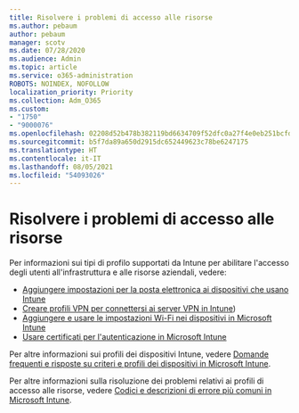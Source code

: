 ```yaml
---
title: Risolvere i problemi di accesso alle risorse
ms.author: pebaum
author: pebaum
manager: scotv
ms.date: 07/28/2020
ms.audience: Admin
ms.topic: article
ms.service: o365-administration
ROBOTS: NOINDEX, NOFOLLOW
localization_priority: Priority
ms.collection: Adm_O365
ms.custom:
- "1750"
- "9000076"
ms.openlocfilehash: 02208d52b478b382119bd6634709f52dfc0a27f4e0eb251bcfdb4d96d47dac82
ms.sourcegitcommit: b5f7da89a650d2915dc652449623c78be6247175
ms.translationtype: HT
ms.contentlocale: it-IT
ms.lasthandoff: 08/05/2021
ms.locfileid: "54093026"
---
```

# <a name="troubleshoot-resource-access-issues"></a>Risolvere i problemi di accesso alle risorse

Per informazioni sui tipi di profilo supportati da Intune per abilitare l'accesso degli utenti all'infrastruttura e alle risorse aziendali, vedere:

- [Aggiungere impostazioni per la posta elettronica ai dispositivi che usano Intune](https://docs.microsoft.com/intune/email-settings-configure)
- [Creare profili VPN per connettersi ai server VPN in Intune](https://docs.microsoft.com/intune/vpn-settings-configure))
- [Aggiungere e usare le impostazioni Wi-Fi nei dispositivi in Microsoft Intune](https://docs.microsoft.com/intune/wi-fi-settings-configure)
- [Usare certificati per l'autenticazione in Microsoft Intune](https://docs.microsoft.com/intune/certificates-configure)

Per altre informazioni sui profili dei dispositivi Intune, vedere [Domande frequenti e risposte su criteri e profili dei dispositivi in Microsoft Intune](https://docs.microsoft.com/intune/device-profile-troubleshoot).

Per altre informazioni sulla risoluzione dei problemi relativi ai profili di accesso alle risorse, vedere [Codici e descrizioni di errore più comuni in Microsoft Intune](https://docs.microsoft.com/intune/troubleshoot-company-resource-access-problems).
